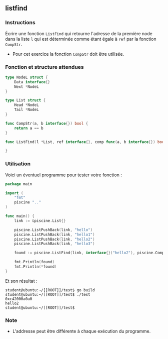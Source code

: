 ## listfind

### Instructions

Écrire une fonction `ListFind` qui retourne l'adresse de la première node dans la liste `l` qui est déterminée comme étant égale à `ref` par la fonction `CompStr`.

- Pour cet exercice la fonction `CompStr` doit être utilisée.

### Fonction et structure attendues

```go
type NodeL struct {
	Data interface{}
	Next *NodeL
}

type List struct {
	Head *NodeL
	Tail *NodeL
}

func CompStr(a, b interface{}) bool {
	return a == b
}

func ListFind(l *List, ref interface{}, comp func(a, b interface{}) bool) *interface{} {

}
```

### Utilisation

Voici un éventuel programme pour tester votre fonction :

```go
package main

import (
	"fmt"
	piscine ".."
)

func main() {
	link := &piscine.List{}

	piscine.ListPushBack(link, "hello")
	piscine.ListPushBack(link, "hello1")
	piscine.ListPushBack(link, "hello2")
	piscine.ListPushBack(link, "hello3")

	found := piscine.ListFind(link, interface{}("hello2"), piscine.CompStr)

	fmt.Println(found)
	fmt.Println(*found)
}
```

Et son résultat :

```console
student@ubuntu:~/[[ROOT]]/test$ go build
student@ubuntu:~/[[ROOT]]/test$ ./test
0xc42000a0a0
hello2
student@ubuntu:~/[[ROOT]]/test$
```

### Note

-   L'addresse peut être différente à chaque exécution du programme.
